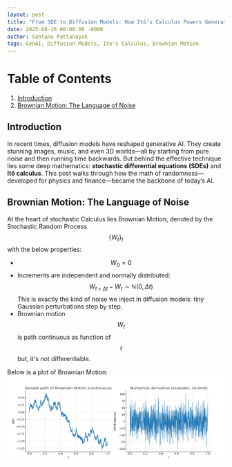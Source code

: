 ```yaml
---
layout: post
title: "From SDE to Diffusion Models: How Itô’s Calculus Powers Generative AI"
date: 2025-08-16 00:00:00 -0000
author: Santanu Pattanayak
tags: GenAI, Diffusion Models, Ito's Calculus, Brownian Motion   
---
```


# Table of Contents
1. [Introduction](#introduction)
2. [Brownian Motion: The Language of Noise](#brownian-motion-the-language-of-noise)



## Introduction 

In recent times, diffusion models have reshaped generative AI. They create stunning images, music, and even 3D worlds—all by starting from pure noise and then running time backwards. But behind the effective technique lies some deep mathematics: **stochastic differential equations (SDEs)** and **Itô calculus**.
This post walks through how the math of randomness—developed for physics and finance—became the backbone of today’s AI.


## Brownian Motion: The Language of Noise

At the heart of stochastic Calculus lies Brownian Motion, denoted by the Stochastic Random Process $$\{W_t\}_{t}$$ with the below properties:  
- $$W_{0} = 0$$
- Increments are independent and normally distributed:
  $$W_{t+\Delta t} - W_{t} \sim \mathbb{N}(0,\Delta t)$$
  This is exactly the kind of noise we inject in diffusion models: tiny Gaussian perturbations step by step.
- Brownian motion $$W_t$$ is path continuous as function of $$t$$ but, it's not differentiable.

Below is a plot of Brownian Motion:
![img_4.png](img_4.png)

